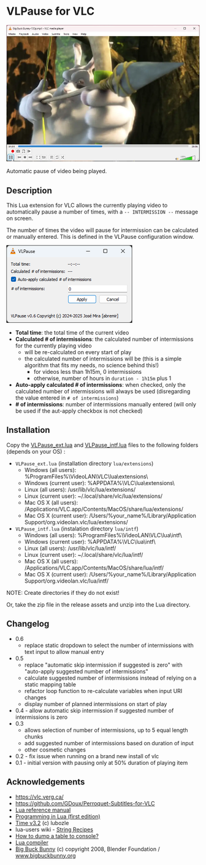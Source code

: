 # VLPause for VLC

![VLPause](./assets/VLPause.webp)

Automatic pause of video being played.

## Description

This Lua extension for VLC allows the currently playing video to automatically pause a number of times, with a `-- INTERMISSION --` message on screen.

The number of times the video will pause for intermission can be calculated or manually entered. This is defined in the VLPause configuration window.

![VLPause configuration](./assets/VLPause_Configuration.png)

* **Total time**: the total time of the current video
* **Calculated # of intermissions**: the calculated number of intermissions for the currently playing video
  * will be re-calculated on every start of play
  * the calculated number of intermissions will be (this is a simple algorithm that fits my needs, no science behind this!)
    * for videos less than 1h15m, 0 intermissions
    * otherwise, number of hours in `duration - 1h15m` plus 1
* **Auto-apply calculated # of intermissions**: when checked, only the calculated number of intermissions will always be used (disregarding the value entered in `# of intermissions`)
* **\# of intermissions**: number of intermissions manually entered (will only be used if the aut-apply checkbox is not checked)

## Installation

Copy the [VLPause_ext.lua](./src/VLPause_ext.lua) and [VLPause_intf.lua](./src/VLPause_intf.lua) files to the following folders (depends on your OS) :

* `VLPause_ext.lua` (installation directory `lua/extensions`)
  * Windows (all users): %ProgramFiles%\VideoLAN\VLC\lua\extensions\
  * Windows (current user): %APPDATA%\VLC\lua\extensions\
  * Linux (all users): /usr/lib/vlc/lua/extensions/
  * Linux (current user): ~/.local/share/vlc/lua/extensions/
  * Mac OS X (all users): /Applications/VLC.app/Contents/MacOS/share/lua/extensions/
  * Mac OS X (current user): /Users/%your_name%/Library/Application Support/org.videolan.vlc/lua/extensions/
* `VLPause_intf.lua` (instalation directory `lua/intf`)
  * Windows (all users): %ProgramFiles%\VideoLAN\VLC\lua\intf\
  * Windows (current user): %APPDATA%\VLC\lua\intf\
  * Linux (all users): /usr/lib/vlc/lua/intf/
  * Linux (current user): ~/.local/share/vlc/lua/intf/
  * Mac OS X (all users): /Applications/VLC.app/Contents/MacOS/share/lua/intf/
  * Mac OS X (current user): /Users/%your_name%/Library/Application Support/org.videolan.vlc/lua/intf/

NOTE: Create directories if they do not exist!

Or, take the zip file in the release assets and unzip into the Lua directory.

## Changelog

* 0.6
  * replace static dropdown to select the number of intermissions with text input to allow manual entry
* 0.5
  * replace "automatic skip intermission if suggested is zero" with "auto-apply suggested number of intermissions"
  * calculate suggested number of intermissions instead of relying on a static mapping table
  * refactor loop function to re-calculate variables when input URI changes
  * display number of planned intermissions on start of play
* 0.4 - allow automatic skip intermission if suggested number of intermissions is zero
* 0.3
  * allows selection of number of intermissions, up to 5 equal length chunks
  * add suggested number of intermissions based on duration of input
  * other cosmetic changes
* 0.2 - fix issue when running on a brand new install of vlc
* 0.1 - initial version with pausing only at 50% duration of playing item

## Acknowledgements

* <https://vlc.verg.ca/>
* <https://github.com/GDoux/Perroquet-Subtitles-for-VLC>
* [Lua reference manual](https://www.lua.org/manual/5.4/contents.html#contents)
* [Programming in Lua (first edition)](https://www.lua.org/pil/contents.html)
* [Time v3.2](https://addons.videolan.org/p/1154032/) (c) lubozle
* lua-users wiki - [String Recipes](http://lua-users.org/wiki/StringRecipes)
* [How to dump a table to console?](https://stackoverflow.com/a/27028488/552219)
* [Lua compiler](https://onecompiler.com/lua)
* [Big Buck Bunny](https://www.bigbuckbunny.org) (c) copyright 2008, Blender Foundation / www.bigbuckbunny.org
